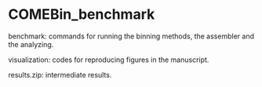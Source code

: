 # COMEBin_benchmark

benchmark: commands for running the binning methods, the assembler and the analyzing.

visualization: codes for reproducing figures in the manuscript.

results.zip: intermediate results.

